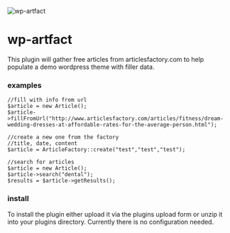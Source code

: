 ![wp-artfact](https://avatars2.githubusercontent.com/u/29735511?s=88&v=4)

# wp-artfact
This plugin will gather free articles from articlesfactory.com to help populate a demo wordpress theme with filler data.

### examples
```
//fill with info from url
$article = new Article();
$article->fillFromUrl("http://www.articlesfactory.com/articles/fitness/dream-wedding-dresses-at-affordable-rates-for-the-average-person.html");
```

```
//create a new one from the factory
//title, date, content
$article = ArticleFactory::create("test","test","test");
```

```
//search for articles
$article = new Article();
$article->search("dental");
$results = $article->getResults();
```

### install
To install the plugin either upload it via the plugins upload form or unzip it into your plugins directory. Currently there is no configuration needed.
